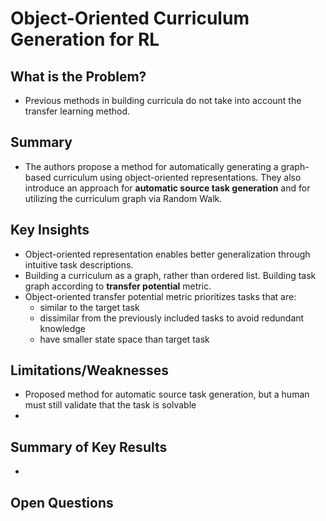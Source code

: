 # Object-Oriented Curriculum Generation for RL

## What is the Problem?
  - Previous methods in building curricula do not take into account the transfer learning method.

## Summary
  - The authors propose a method for automatically generating a graph-based curriculum using object-oriented representations. They also introduce an approach for **automatic source task generation** and for utilizing the curriculum graph via Random Walk.

## Key Insights
  - Object-oriented representation enables better generalization through intuitive task descriptions.
  - Building a curriculum as a graph, rather than ordered list. Building task graph according to **transfer potential** metric.
  - Object-oriented transfer potential metric prioritizes tasks that are:
      - similar to the target task
      - dissimilar from the previously included tasks to avoid redundant knowledge
      - have smaller state space than target task

## Limitations/Weaknesses
  - Proposed method for automatic source task generation, but a human must still validate that the task is solvable
  -

## Summary of Key Results
  -

## Open Questions